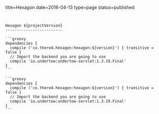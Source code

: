 title=Hexagon
date=2016-04-13
type=page
status=published
~~~~~~


Hexagon ${projectVersion}
-------------------------

```groovy
dependencies {
  compile ('co.there4.hexagon:hexagon:${version}') { transitive = false }
  // Import the backend you are going to use
  compile 'io.undertow:undertow-servlet:1.3.19.Final'
}
```

```groovy
dependencies {
  compile ('co.there4.hexagon:hexagon:${version}') { transitive = false }
  // Import the backend you are going to use
  compile 'io.undertow:undertow-servlet:1.3.19.Final'
}
```
